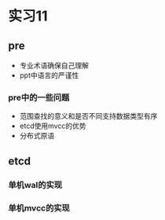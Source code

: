 # 实习11

## pre

+ 专业术语确保自己理解
+ ppt中语言的严谨性

### pre中的一些问题

+ 范围查找的意义和是否不同支持数据类型有序
+ etcd使用mvcc的优势
+ 分布式原语

## etcd

### 单机wal的实现

### 单机mvcc的实现

